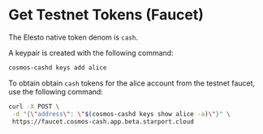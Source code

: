
# Get Testnet Tokens (Faucet)

The Elesto native token denom is `cash`.  

A keypair is created with the following command:

```sh
cosmos-cashd keys add alice
```

To obtain obtain `cash` tokens for the alice account from the testnet faucet, use the following command:

```sh 
curl -X POST \
 -d "{\"address\": \"$(cosmos-cashd keys show alice -a)\"}" \
 https://faucet.cosmos-cash.app.beta.starport.cloud
```
